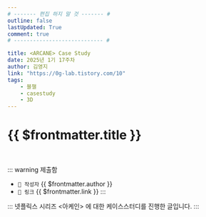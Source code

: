 ```yaml
---
# ------- 편집 하지 말 것 ------- #
outline: false
lastUpdated: True
comment: true
# ---------------------------- #

title: <ARCANE> Case Study
date: 2025년 1기 17주차
author: 김영지
link: "https://0g-lab.tistory.com/10"
tags:
    - 블챌
    - casestudy
    - 3D
---
```


# {{ $frontmatter.title }}

<br>

<!-- 여기는 냅두기 -->
::: warning 제출함
 - `🥳 작성자` {{ $frontmatter.author }}
 - `🔗 링크` <a :href="$frontmatter.link" target="_blank" rel="noopener"> {{ $frontmatter.link }} </a>
::: 

<!-- 업데이트 사항 등 필요한 내용 아래부터 자유롭게 사용 -->
:::
넷플릭스 시리즈 <아케인> 에 대한 케이스스터디를 진행한 글입니다.
:::
